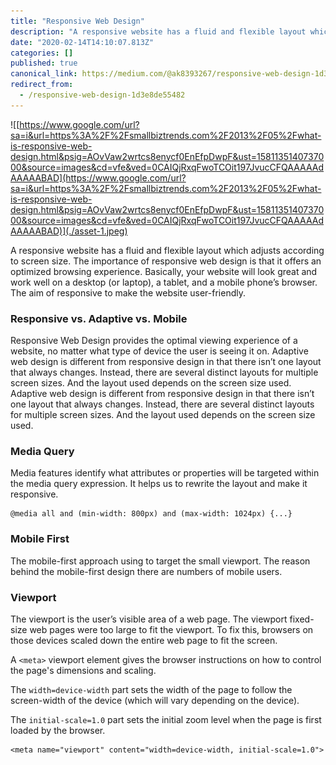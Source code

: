 ```yaml
---
title: "Responsive Web Design"
description: "A responsive website has a fluid and flexible layout which adjusts according to screen size. The importance of responsive web design is…"
date: "2020-02-14T14:10:07.813Z"
categories: []
published: true
canonical_link: https://medium.com/@ak8393267/responsive-web-design-1d3e8de55482
redirect_from:
  - /responsive-web-design-1d3e8de55482
---
```


![[https://www.google.com/url?sa=i&url=https%3A%2F%2Fsmallbiztrends.com%2F2013%2F05%2Fwhat-is-responsive-web-design.html&psig=AOvVaw2wrtcs8enycf0EnEfpDwpF&ust=1581135140737000&source=images&cd=vfe&ved=0CAIQjRxqFwoTCOit197JvucCFQAAAAAdAAAAABAD](https://www.google.com/url?sa=i&url=https%3A%2F%2Fsmallbiztrends.com%2F2013%2F05%2Fwhat-is-responsive-web-design.html&psig=AOvVaw2wrtcs8enycf0EnEfpDwpF&ust=1581135140737000&source=images&cd=vfe&ved=0CAIQjRxqFwoTCOit197JvucCFQAAAAAdAAAAABAD)](./asset-1.jpeg)

A responsive website has a fluid and flexible layout which adjusts according to screen size. The importance of responsive web  design is that it offers an optimized browsing experience. Basically, your website will look great and work well on a desktop (or laptop), a tablet, and a mobile phone’s browser. The aim of responsive to make the website user-friendly.

### Responsive vs. Adaptive vs. Mobile

Responsive Web Design provides the optimal viewing experience of a website, no matter what type of device the user is seeing it on. Adaptive web design is different from responsive design in that there isn’t one layout that always changes. Instead, there are several distinct layouts for multiple screen sizes. And the layout used depends on the screen size used. Adaptive web design is different from responsive design in that there isn’t one layout that always changes. Instead, there are several distinct layouts for multiple screen sizes. And the layout used depends on the screen size used.

### Media Query

Media features identify what attributes or properties will be targeted within the media query expression. It helps us to rewrite the layout and make it responsive.

```
@media all and (min-width: 800px) and (max-width: 1024px) {...}
```

### Mobile First

The mobile-first approach using to target the small viewport. The reason behind the mobile-first design there are numbers of mobile users.

### Viewport

The viewport is the user’s visible area of a web page. The viewport fixed-size web pages were too large to fit the viewport. To fix this, browsers on those devices scaled down the entire web page to fit the screen.

A `<meta>` viewport element gives the browser instructions on how to control the page's dimensions and scaling.

The `width=device-width` part sets the width of the page to follow the screen-width of the device (which will vary depending on the device).

The `initial-scale=1.0` part sets the initial zoom level when the page is first loaded by the browser.

```
<meta name="viewport" content="width=device-width, initial-scale=1.0">
```
